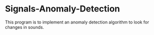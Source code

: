 # Signals-Anomaly-Detection

This program is to implement an anomaly detection algorithm to look for changes in sounds. 

